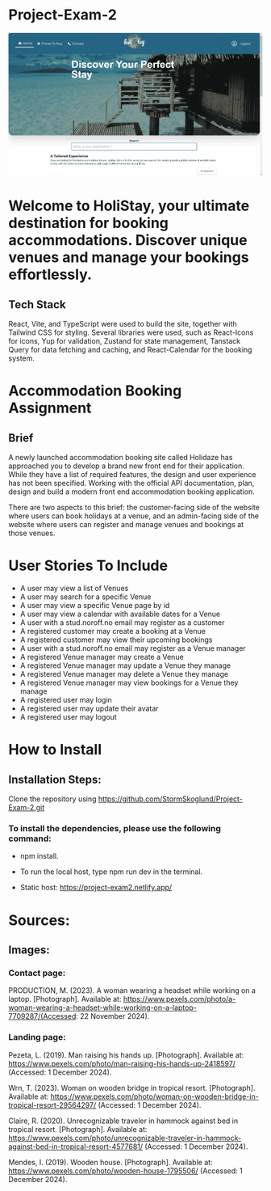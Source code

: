 # Project-Exam-2

![Alt text](/public/assets/site-running.png)

# Welcome to HoliStay, your ultimate destination for booking accommodations. Discover unique venues and manage your bookings effortlessly.

## Tech Stack

React, Vite, and TypeScript were used to build the site, together with Tailwind CSS for styling. Several libraries were used, such as React-Icons for icons, Yup for validation, Zustand for state management, Tanstack Query for data fetching and caching, and React-Calendar for the booking system.

# Accommodation Booking Assignment

## Brief

A newly launched accommodation booking site called Holidaze has approached you to develop a brand new front end for their application. While they have a list of required features, the design and user experience has not been specified. Working with the official API documentation, plan, design and build a modern front end accommodation booking application.

There are two aspects to this brief: the customer-facing side of the website where users can book holidays at a venue, and an admin-facing side of the website where users can register and manage venues and bookings at those venues.

# User Stories To Include

- A user may view a list of Venues
- A user may search for a specific Venue
- A user may view a specific Venue page by id
- A user may view a calendar with available dates for a Venue
- A user with a stud.noroff.no email may register as a customer
- A registered customer may create a booking at a Venue
- A registered customer may view their upcoming bookings
- A user with a stud.noroff.no email may register as a Venue manager
- A registered Venue manager may create a Venue
- A registered Venue manager may update a Venue they manage
- A registered Venue manager may delete a Venue they manage
- A registered Venue manager may view bookings for a Venue they manage
- A registered user may login
- A registered user may update their avatar
- A registered user may logout

# How to Install

## Installation Steps:

Clone the repository using https://github.com/StormSkoglund/Project-Exam-2.git

### To install the dependencies, please use the following command:

- npm install.

- To run the local host, type npm run dev in the terminal.

- Static host: https://project-exam2.netlify.app/

# Sources:

## Images:

### Contact page:

PRODUCTION, M. (2023). A woman wearing a headset while working on a laptop. [Photograph]. Available at: https://www.pexels.com/photo/a-woman-wearing-a-headset-while-working-on-a-laptop-7709287/(Accessed: 22 November 2024).

### Landing page:

Pezeta, L. (2019). Man raising his hands up. [Photograph]. Available at: https://www.pexels.com/photo/man-raising-his-hands-up-2418597/ (Accessed: 1 December 2024).

Wrn, T. (2023). Woman on wooden bridge in tropical resort. [Photograph]. Available at: https://www.pexels.com/photo/woman-on-wooden-bridge-in-tropical-resort-29564297/ (Accessed: 1 December 2024).

Claire, R. (2020). Unrecognizable traveler in hammock against bed in tropical resort. [Photograph]. Available at: https://www.pexels.com/photo/unrecognizable-traveler-in-hammock-against-bed-in-tropical-resort-4577681/ (Accessed: 1 December 2024).

Mendes, I. (2019). Wooden house. [Photograph]. Available at: https://www.pexels.com/photo/wooden-house-1795506/ (Accessed: 1 December 2024).

